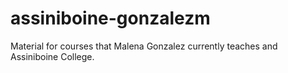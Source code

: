 # assiniboine-gonzalezm
Material for courses that Malena Gonzalez currently teaches and Assiniboine College.

